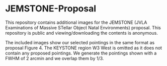 # JEMSTONE-Proposal

This repository contains additional images for the JEMSTONE (JVLA Examinations of Massive STellar Object Natal Environments) proposal.
This repository is public and viewing/downloading the contents is anonymous.

The included images show our selected pointings in the same format as proposal Figure 4.
The KEYSTONE region W3 West is omitted as it does not contain any proposed pointings.
We generate the pointings shown with a FWHM of 2 arcmin and we overlap them by 1/3.